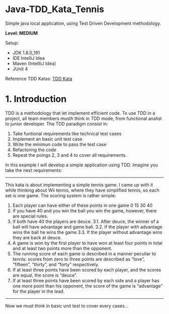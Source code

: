 # Java-TDD_Kata_Tennis
Simple java local application, using Test Driven Development methodology.

**Level: MEDIUM**

Setup:
 - JDK 1.8.0_191
 - IDE IntelliJ Idea
 - Maven (IntellliJ Idea)
 - JUnit 4

Reference TDD Katas: [TDD Kata](https://www.programmingwithwolfgang.com/tdd-kata/)



# 1. Introduction
  TDD is a methodology that let implement efficient code. To use TDD in a project, all team members musth think in TDD mode, from functional analist to junior developer.
  The TDD paradigm consist in:
  1. Take funtional requirements like technical test cases
  2. Implement an basic unit test case
  3. Write the minimun code to pass the test case
  4. Refactoring the code
  5. Repeat the poings 2, 3 and 4 to cover all requirements.

In this example I will develop a simple application using TDD. Imagine you take the next requirements:
___
This kata is about implementing a simple tennis game. I came up with it while thinking about Wii tennis, where they have simplified tennis, so each set is one game. The scoring system is rather simple:

  1. Each player can have either of these points in one game 0 15 30 40
  2. If you have 40 and you win the ball you win the game, however, there are special rules.
  3. If both have 40 the players are deuce.
    3.1. After deuce, the winner of a ball will have advantage and game ball.
    3.2. If the player with advantage wins the ball he wins the game
    3.3. If the player without advantage wins they are back at deuce.
  4. A game is won by the first player to have won at least four points in total and at least two points more than the opponent.
  5. The running score of each game is described in a manner peculiar to tennis: scores from zero to three points are described as “love”, “fifteen”, “thirty”, and “forty” respectively.
  6. If at least three points have been scored by each player, and the scores are equal, the score is “deuce”.
  7. If at least three points have been scored by each side and a player has one more point than his opponent, the score of the game is “advantage” for the player in the lead.
___
Now we must think in basic unit test to cover every cases... 
